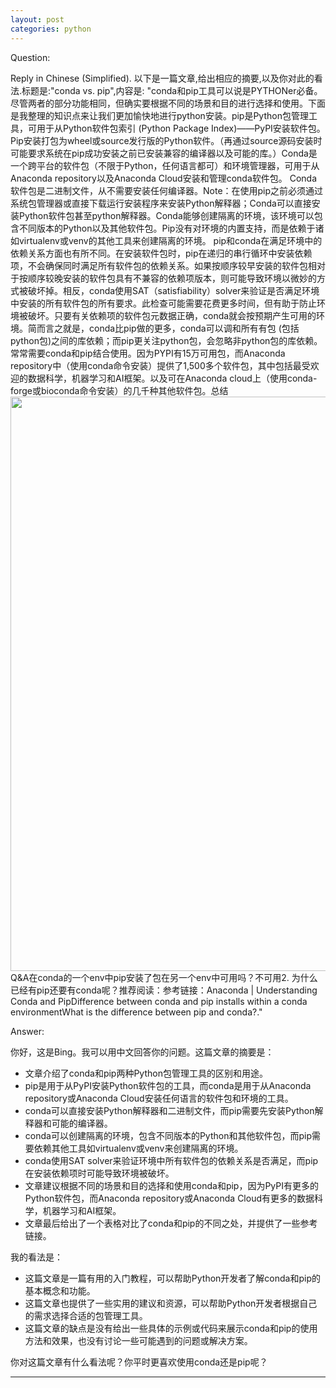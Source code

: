 ```yaml
---
layout: post
categories: python
---
```

Question:

Reply in Chinese (Simplified).
以下是一篇文章,给出相应的摘要,以及你对此的看法.标题是:"conda vs. pip",内容是:
"conda和pip工具可以说是PYTHONer必备。尽管两者的部分功能相同，但确实要根据不同的场景和目的进行选择和使用。下面是我整理的知识点来让我们更加愉快地进行python安装。pip是Python包管理工具，可用于从Python软件包索引 (Python Package Index)——PyPI安装软件包。Pip安装打包为wheel或source发行版的Python软件。（再通过source源码安装时可能要求系统在pip成功安装之前已安装兼容的编译器以及可能的库。）Conda是一个跨平台的软件包（不限于Python，任何语言都可）和环境管理器，可用于从Anaconda repository以及Anaconda Cloud安装和管理conda软件包。 Conda软件包是二进制文件，从不需要安装任何编译器。Note：在使用pip之前必须通过系统包管理器或直接下载运行安装程序来安装Python解释器；Conda可以直接安装Python软件包甚至python解释器。Conda能够创建隔离的环境，该环境可以包含不同版本的Python以及其他软件包。Pip没有对环境的内置支持，而是依赖于诸如virtualenv或venv的其他工具来创建隔离的环境。 pip和conda在满足环境中的依赖关系方面也有所不同。在安装软件包时，pip在递归的串行循环中安装依赖项，不会确保同时满足所有软件包的依赖关系。如果按顺序较早安装的软件包相对于按顺序较晚安装的软件包具有不兼容的依赖项版本，则可能导致环境以微妙的方式被破坏掉。相反，conda使用SAT（satisfiability）solver来验证是否满足环境中安装的所有软件包的所有要求。此检查可能需要花费更多时间，但有助于防止环境被破坏。只要有关依赖项的软件包元数据正确，conda就会按预期产生可用的环境。简而言之就是，conda比pip做的更多，conda可以调和所有有包 (包括python包)之间的库依赖；而pip更关注python包，会忽略非python包的库依赖。常常需要conda和pip结合使用。因为PYPI有15万可用包，而Anaconda repository中（使用conda命令安装）提供了1,500多个软件包，其中包括最受欢迎的数据科学，机器学习和AI框架。以及可在Anaconda cloud上（使用conda-forge或bioconda命令安装）的几千种其他软件包。总结<img src="https://pic1.zhimg.com/v2-55d8e5deb3524f9f5c240ad280cfcf60_b.jpg" data-caption="" data-size="normal" data-rawwidth="919" data-rawheight="419" class="origin_image zh-lightbox-thumb" width="919" data-original="https://pic1.zhimg.com/v2-55d8e5deb3524f9f5c240ad280cfcf60_r.jpg"/>Q&A在conda的一个env中pip安装了包在另一个env中可用吗？不可用2. 为什么已经有pip还要有conda呢？推荐阅读：参考链接：Anaconda | Understanding Conda and PipDifference between conda and pip installs within a conda environmentWhat is the difference between pip and conda?."

Answer:

你好，这是Bing。我可以用中文回答你的问题。这篇文章的摘要是：

- 文章介绍了conda和pip两种Python包管理工具的区别和用途。
- pip是用于从PyPI安装Python软件包的工具，而conda是用于从Anaconda repository或Anaconda Cloud安装任何语言的软件包和环境的工具。
- conda可以直接安装Python解释器和二进制文件，而pip需要先安装Python解释器和可能的编译器。
- conda可以创建隔离的环境，包含不同版本的Python和其他软件包，而pip需要依赖其他工具如virtualenv或venv来创建隔离的环境。
- conda使用SAT solver来验证环境中所有软件包的依赖关系是否满足，而pip在安装依赖项时可能导致环境被破坏。
- 文章建议根据不同的场景和目的选择和使用conda和pip，因为PyPI有更多的Python软件包，而Anaconda repository或Anaconda Cloud有更多的数据科学，机器学习和AI框架。
- 文章最后给出了一个表格对比了conda和pip的不同之处，并提供了一些参考链接。

我的看法是：

- 这篇文章是一篇有用的入门教程，可以帮助Python开发者了解conda和pip的基本概念和功能。
- 这篇文章也提供了一些实用的建议和资源，可以帮助Python开发者根据自己的需求选择合适的包管理工具。
- 这篇文章的缺点是没有给出一些具体的示例或代码来展示conda和pip的使用方法和效果，也没有讨论一些可能遇到的问题或解决方案。

你对这篇文章有什么看法呢？你平时更喜欢使用conda还是pip呢？


<hr/>

